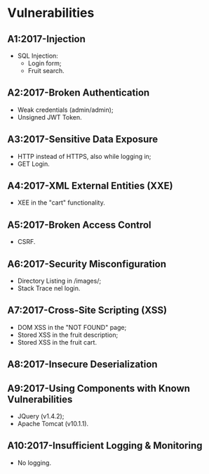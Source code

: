 # Vulnerabilities

## A1:2017-Injection
- SQL Injection:
	- Login form;
	- Fruit search.

## A2:2017-Broken Authentication
- Weak credentials (admin/admin);
- Unsigned JWT Token.

## A3:2017-Sensitive Data Exposure
- HTTP instead of HTTPS, also while logging in;
- GET Login.

## A4:2017-XML External Entities (XXE)
- XEE in the "cart" functionality.

## A5:2017-Broken Access Control
- CSRF.

## A6:2017-Security Misconfiguration
- Directory Listing in /images/;
- Stack Trace nel login.

## A7:2017-Cross-Site Scripting (XSS)
- DOM XSS in the "NOT FOUND" page;
- Stored XSS in the fruit description;
- Stored XSS in the fruit cart.

## A8:2017-Insecure Deserialization

## A9:2017-Using Components with Known Vulnerabilities
- JQuery (v1.4.2);
- Apache Tomcat (v10.1.1).

## A10:2017-Insufficient Logging & Monitoring
- No logging.
